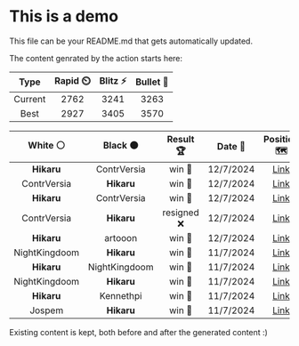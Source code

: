 # This is a demo

This file can be your README.md that gets automatically updated.

The content genrated by the action starts here:

<!--START_SECTION:chessStats-->
<!-- Automatically generated with https://github.com/Balastrong/chess-stats-action -->

| Type | Rapid ⏲️ | Blitz ⚡ | Bullet 🔫 |
|:---:|:---:|:---:|:---:|
| Current | 2762 | 3241 | 3263 |
| Best | 2927 | 3405 | 3570 |

| White ⚪ | Black ⚫ | Result 🏆 | Date 📅 | Position 🗺️ | Type 🕕 |
|:---:|:---:|:---:|:---:|:---:|:---:|
| **Hikaru** | ContrVersia | win 🥇 | 12/7/2024 | <a href="http://www.ee.unb.ca/cgi-bin/tervo/fen.pl?select=8/6b1/6P1/8/2k5/p1p5/P1B1K3/8 b - -">Link</a> | Blitz |
| ContrVersia | **Hikaru** | win 🥇 | 12/7/2024 | <a href="http://www.ee.unb.ca/cgi-bin/tervo/fen.pl?select=2r1kn1r/p7/Pp2P2p/1R2P3/3n4/5R2/3B1PPP/6K1 w k -">Link</a> | Blitz |
| **Hikaru** | ContrVersia | win 🥇 | 12/7/2024 | <a href="http://www.ee.unb.ca/cgi-bin/tervo/fen.pl?select=k2r4/1b3R2/p1r1p2p/P1q1P2P/1p1bp1N1/1P2B3/1P3Q2/1K1R4 b - -">Link</a> | Blitz |
| ContrVersia | **Hikaru** | resigned ❌ | 12/7/2024 | <a href="http://www.ee.unb.ca/cgi-bin/tervo/fen.pl?select=5R2/1p6/2p3k1/q1P4p/3PPQbp/2P5/8/6K1 w - -">Link</a> | Blitz |
| **Hikaru** | artooon | win 🥇 | 12/7/2024 | <a href="http://www.ee.unb.ca/cgi-bin/tervo/fen.pl?select=8/2R3p1/3R4/3kP2p/5KbP/1r6/6P1/8 b - -">Link</a> | Blitz |
| NightKingdoom | **Hikaru** | win 🥇 | 11/7/2024 | <a href="http://www.ee.unb.ca/cgi-bin/tervo/fen.pl?select=8/8/5K2/5p1p/5P1P/Pb3kP1/4p3/4q3 w - -">Link</a> | Blitz |
| **Hikaru** | NightKingdoom | win 🥇 | 11/7/2024 | <a href="http://www.ee.unb.ca/cgi-bin/tervo/fen.pl?select=7k/p4N2/1p1q4/3pp3/3P3p/1P2B3/P4R1K/8 b - -">Link</a> | Blitz |
| NightKingdoom | **Hikaru** | win 🥇 | 11/7/2024 | <a href="http://www.ee.unb.ca/cgi-bin/tervo/fen.pl?select=8/1p6/p5k1/P2pB1p1/1P1Pp3/2P1RbK1/2r5/8 w - -">Link</a> | Blitz |
| **Hikaru** | Kennethpi | win 🥇 | 11/7/2024 | <a href="http://www.ee.unb.ca/cgi-bin/tervo/fen.pl?select=4rrk1/pppq1p1p/3b1B1N/4p3/2npP3/3P1Q1P/PPP2PP1/R3K2R b KQ -">Link</a> | Bullet |
| Jospem | **Hikaru** | win 🥇 | 11/7/2024 | <a href="http://www.ee.unb.ca/cgi-bin/tervo/fen.pl?select=r1b1k2r/ppp2ppp/2q2n2/4n3/8/3P2NP/PPP3P1/R1BQ1K1R w kq -">Link</a> | Bullet |

<!--END_SECTION:chessStats-->

Existing content is kept, both before and after the generated content :)
